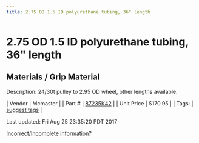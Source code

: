 ```yaml
---
title: 2.75 OD 1.5 ID polyurethane tubing, 36" length
---
```


# 2.75 OD 1.5 ID polyurethane tubing, 36" length
## Materials / Grip Material
Description: 	24/30t pulley to 2.95 OD wheel, other lengths available. 

| Vendor | Mcmaster | 
| Part # | [87235K42](https://www.mcmaster.com/#87235K42) | 
| Unit Price | $170.95 | 
| Tags: | [suggest tags](https://docs.google.com/forms/d/e/1FAIpQLSeWyY8v3RgOty-MyWmh9U0iivNYN_molChYyS-0U-o-kOAv_g/viewform) | 

Last updated: Fri Aug 25 23:35:20 PDT 2017

 [Incorrect/Incomplete information?](https://docs.google.com/forms/d/e/1FAIpQLSeWyY8v3RgOty-MyWmh9U0iivNYN_molChYyS-0U-o-kOAv_g/viewform)